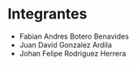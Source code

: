 # Integrantes
- Fabian Andres Botero Benavides
- Juan David Gonzalez Ardila
- Johan Felipe Rodriguez Herrera
